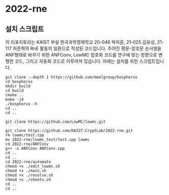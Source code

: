 # 2022-rne

## 설치 스크립트
이 리포지토리는 KAIST 부설 한국과학영재학교 20-046 박지훈, 21-025 김유성, 21-117 허준혁의 RnE 활동의 일환으로 작성된 코드입니다. 
주어진 평문-암호문 순서쌍을 ANF형태로 바꾸기 위한 ANFConv, LowMC 암호화 코드를 연구에 맞는 방향으로 변형한 코드, 그리고 자동화 코드로 이루어져 있습니다.
아래는 설치를 위한 스크립트입니다.

```
git clone --depth 1 https://github.com/meelgroup/bosphorus
cd bosphorus
mkdir build
cd build
cmake ..
make -j4
./bosphorus -h
cd ..
cd ..
```
```
git clone https://github.com/LowMC/lowmc.git
```
```
git clone https://github.com/KAIST-CryptLab/2022-rne.git
rm lowmc/test.cpp
mv 2022-rne/lowmc_test/test.cpp lowmc
cd 2022-rne/ANFConv
g++ -o ANFConv ANFConv.cpp
cd ..
cd ..
cd 2022-rne/automate
chmod +x ./edit_lowmc.sh
chmod +x ./main.sh
chmod +x ./resolve.sh
chmod +x ./sheets.sh
cd ..
cd ..
```

